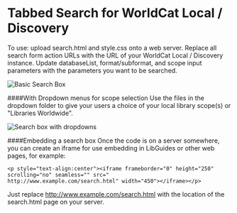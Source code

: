 Tabbed Search for WorldCat Local / Discovery
============================================

To use:  upload search.html and style.css onto a web server.  Replace all search form action URLs with the URL of your WorldCat Local / Discovery instance.  Update databaseList, format/subformat, and scope input parameters with the parameters you want to be searched.

![Basic Search Box](https://raw.githubusercontent.com/lpmagnuson/discovery-tabbed-search/master/images/search1.png)

####With Dropdown menus for scope selection
Use the files in the dropdown folder to give your users a choice of your local library scope(s) or "Libraries Worldwide".

![Search box with dropdowns](https://raw.githubusercontent.com/lpmagnuson/discovery-tabbed-search/master/images/dropdown.png)

####Embedding a search box
Once the code is on a server somewhere, you can create an iframe for use embedding in LibGuides or other web pages, for example:
```
<p style="text-align:center"><iframe frameborder="0" height="250" scrolling="no" seamless="" src="
http://www.example.com/search.html" width="450"></iframe></p>
```
Just replace http://www.example.com/search.html with the location of the search.html page on your server.
